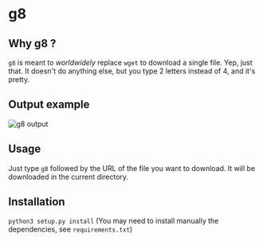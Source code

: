 # g8

## Why g8 ?
```g8``` is meant to *worldwidely* replace ```wget``` to download a single file. Yep, just that. It doesn't do anything else, but you type 2 letters instead of 4, and it's pretty.

## Output example
![g8 output](img/demo.gif?raw=true "g8 output")

## Usage
Just type ```g8``` followed by the URL of the file you want to download. It will be downloaded in the current directory.

## Installation
```python3 setup.py install```
(You may need to install manually the dependencies, see ```requirements.txt```)
